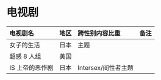 # 电视剧



| 电视剧名 | 地区 | 跨性别内容比重 | 备注 |
| :--- | :--- | :--- | :--- |
| 女子的生活 | 日本 | 主题 |  |
| 超感 8 人组 | 美国 |  |  |
| IS 上帝的恶作剧 | 日本 | Intersex/间性者主题 |  |



